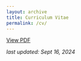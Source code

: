 ```yaml
---
layout: archive
title: Curriculum Vitae
permalink: /cv/
---
```


<a href="/assets/AnirudhGovil_CV.pdf"> View PDF</a><br>

*last updated: Sept 16, 2024*
